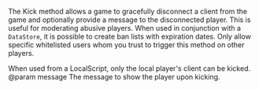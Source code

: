 The Kick method allows a game to gracefully disconnect a client from the game and optionally provide a message to the disconnected player. This is useful for moderating abusive players. When used in conjunction with a `DataStore`, it is possible to create ban lists with expiration dates. Only allow specific whitelisted users whom you trust to trigger this method on other players.

When used from a LocalScript, only the local player's client can be kicked.
@param message The message to show the player upon kicking.